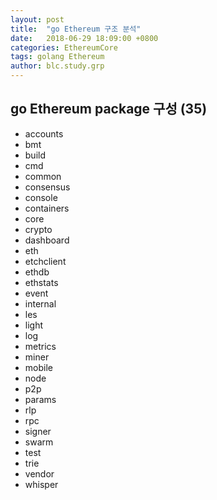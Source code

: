 ```yaml
---
layout: post
title:  "go Ethereum 구조 분석"
date:   2018-06-29 18:09:00 +0800
categories: EthereumCore
tags: golang Ethereum 
author: blc.study.grp
---
```


## go Ethereum package 구성 (35)

* accounts
* bmt
* build
* cmd
* common
* consensus
* console
* containers
* core
* crypto
* dashboard
* eth
* etchclient
* ethdb
* ethstats
* event
* internal
* les
* light
* log
* metrics
* miner
* mobile
* node
* p2p
* params
* rlp
* rpc
* signer
* swarm
* test
* trie
* vendor
* whisper
